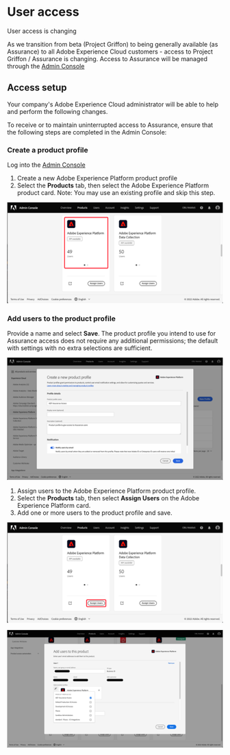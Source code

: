 # User access

<InlineAlert variant="warning" slots="header, text"/>

User access is changing

As we transition from beta (Project Griffon) to being generally available (as Assurance) to all Adobe Experience Cloud customers - access to Project Griffon / Assurance is changing. Access to Assurance will be managed through the [Admin Console](https://helpx.adobe.com/enterprise/using/admin-console.html)

## Access setup

<InlineAlert variant="info" slots="text"/>

Your company's Adobe Experience Cloud administrator will be able to help and perform the following changes.

To receive or to maintain uninterrupted access to Assurance, ensure that the following steps are completed in the Admin Console:

### Create a product profile

Log into the [Admin Console](https://adminconsole.adobe.com/)
1. Create a new Adobe Experience Platform product profile
2. Select the **Products** tab, then select the Adobe Experience Platform product card. Note: You may use an existing profile and skip this step.

![Adobe Experience Platform Assurance analytics view](./images/get-access/analytics-view.png)

### Add users to the product profile

Provide a name and select **Save**.
The product profile you intend to use for Assurance access does not require any additional permissions; the default with settings with no extra selections are sufficient.

![Adobe Experience Platform product profile](./images/get-access/product-profile.png)

   1. Assign users to the Adobe Experience Platform product profile.
   2. Select the **Products** tab, then select **Assign Users** on the Adobe Experience Platform card.
   3. Add one or more users to the product profile and save.

![Assigning users to product profile](./images/get-access/assign-users.png)

![Adding users to product profile](./images/get-access/add-users.png)
